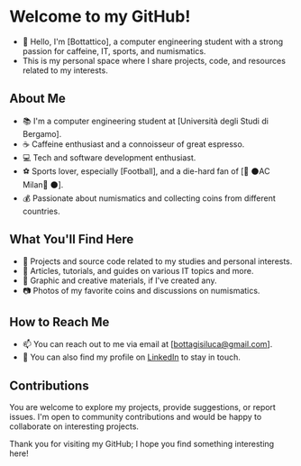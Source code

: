 # Welcome to my GitHub! 
- 👋 Hello, I'm [Bottattico], a computer engineering student with a strong passion for caffeine, IT, sports, and numismatics. 
- This is my personal space where I share projects, code, and resources related to my interests.

## About Me

- 📚 I'm a computer engineering student at [Università degli Studi di Bergamo].
- ☕ Caffeine enthusiast and a connoisseur of great espresso.
- 💻 Tech and software development enthusiast.
- ⚽ Sports lover, especially [Football], and a die-hard fan of [🔴 ⚫AC Milan🔴 ⚫].
- 💰 Passionate about numismatics and collecting coins from different countries.

## What You'll Find Here

- 📁 Projects and source code related to my studies and personal interests.
- 📝 Articles, tutorials, and guides on various IT topics and more.
- 🎨 Graphic and creative materials, if I've created any.
- 📷 Photos of my favorite coins and discussions on numismatics.

## How to Reach Me

- 📫 You can reach out to me via email at [bottagisiluca@gmail.com].
- 📱 You can also find my profile on [LinkedIn](https://www.linkedin.com/in/luca-bottagisi-128647173/) to stay in touch.

## Contributions

You are welcome to explore my projects, provide suggestions, or report issues. I'm open to community contributions and would be happy to collaborate on interesting projects.

Thank you for visiting my GitHub; I hope you find something interesting here!

